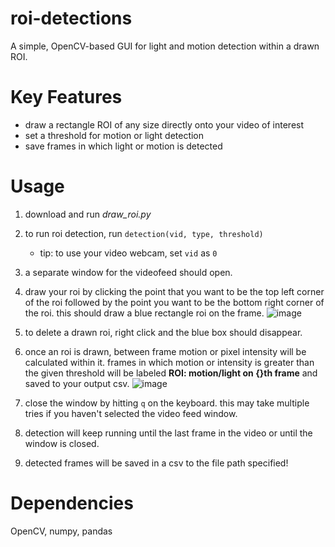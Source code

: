# roi-detections
A simple, OpenCV-based GUI for light and motion detection within a drawn ROI.

# Key Features
- draw a rectangle ROI of any size directly onto your video of interest
- set a threshold for motion or light detection 
- save frames in which light or motion is detected

# Usage
1. download and run _draw_roi.py_
2. to run roi detection, run `detection(vid, type, threshold)`
   - tip: to use your video webcam, set `vid` as `0`
4. a separate window for the videofeed should open.
5. draw your roi by clicking the point that you want to be the top left corner of the roi followed by the point you want to be the bottom right corner of the roi. this should draw a blue rectangle roi on the frame.
![image](https://github.com/vtsai881/roi-detections/assets/87097162/7b767ac5-b950-4088-a8af-127715e3469b)

6. to delete a drawn roi, right click and the blue box should disappear.
7. once an roi is drawn, between frame motion or pixel intensity will be calculated within it. frames in which motion or intensity is greater than the given threshold will be labeled **ROI: motion/light on {}th frame** and saved to your output csv.
![image](https://github.com/vtsai881/roi-detections/assets/87097162/8291ab04-3de2-4794-8fbe-3cc555ec4561)

9. close the window by hitting `q` on the keyboard. this may take multiple tries if you haven't selected the video feed window.
10. detection will keep running until the last frame in the video or until the window is closed.
11. detected frames will be saved in a csv to the file path specified!
 
# Dependencies
OpenCV, numpy, pandas
